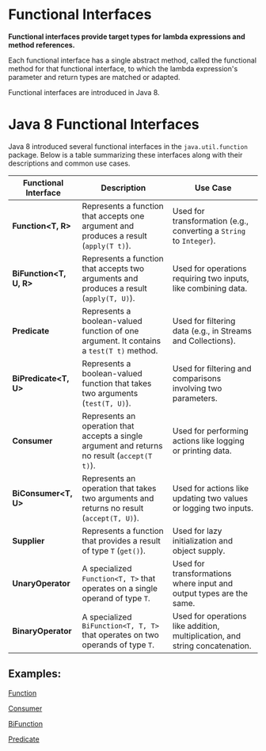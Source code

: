 # Functional Interfaces

**Functional interfaces provide target types for lambda expressions and method references.** 

Each functional interface has a single abstract method, called the functional method for that functional interface, to which the lambda expression's parameter and return types are matched or adapted.

Functional interfaces are introduced in Java 8.

# Java 8 Functional Interfaces

Java 8 introduced several functional interfaces in the `java.util.function` package. Below is a table summarizing these interfaces along with their descriptions and common use cases.

| Functional Interface | Description | Use Case |
|---------------------|-------------|----------|
| **Function<T, R>** | Represents a function that accepts one argument and produces a result (`apply(T t)`). | Used for transformation (e.g., converting a `String` to `Integer`). |
| **BiFunction<T, U, R>** | Represents a function that accepts two arguments and produces a result (`apply(T, U)`). | Used for operations requiring two inputs, like combining data. |
| **Predicate<T>** | Represents a boolean-valued function of one argument. It contains a `test(T t)` method. | Used for filtering data (e.g., in Streams and Collections). |
| **BiPredicate<T, U>** | Represents a boolean-valued function that takes two arguments (`test(T, U)`). | Used for filtering and comparisons involving two parameters. |
| **Consumer<T>** | Represents an operation that accepts a single argument and returns no result (`accept(T t)`). | Used for performing actions like logging or printing data. |
| **BiConsumer<T, U>** | Represents an operation that takes two arguments and returns no result (`accept(T, U)`). | Used for actions like updating two values or logging two inputs. |
| **Supplier<T>** | Represents a function that provides a result of type `T` (`get()`). | Used for lazy initialization and object supply. |
| **UnaryOperator<T>** | A specialized `Function<T, T>` that operates on a single operand of type `T`. | Used for transformations where input and output types are the same. |
| **BinaryOperator<T>** | A specialized `BiFunction<T, T, T>` that operates on two operands of type `T`. | Used for operations like addition, multiplication, and string concatenation. |



## Examples:

[Function](https://github.com/eMahtab/java/tree/main/Java-8/functional-interfaces/Function)  

[Consumer](https://github.com/eMahtab/java/tree/main/Java-8/functional-interfaces/Consumer)

[BiFunction](https://github.com/eMahtab/java/tree/main/Java-8/functional-interfaces/BiFunction)

[Predicate](https://github.com/eMahtab/java/tree/main/Java-8/functional-interfaces/Predicate)

